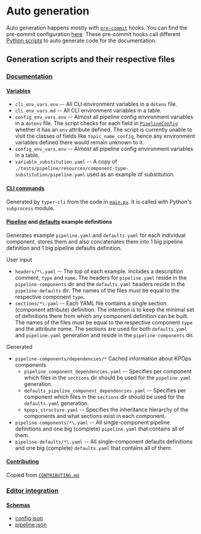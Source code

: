 # Auto generation

Auto generation happens mostly with [`pre-commit`](https://pre-commit.com/) hooks. You can find the pre-commit configuration [here](https://github.com/bakdata/kpops/blob/main/.pre-commit-config.yaml). These pre-commit hooks call different [Python scripts](https://github.com/bakdata/kpops/tree/main/hooks) to auto generate code for the documentation.

## Generation scripts and their respective files

### [Documentation](https://github.com/bakdata/kpops/tree/main/hooks/gen_docs)

#### [Variables](https://github.com/bakdata/kpops/tree/main/docs/docs/resources/variables)

- `cli_env_vars.env` -- All CLI environment variables in a `dotenv` file.
- `cli_env_vars.md` -- All CLI environment variables in a table.
- `config_env_vars.env` -- Almost all pipeline config environment variables in a `dotenv` file. The script checks for each field in [`PipelineConfig`](https://github.com/bakdata/kpops/blob/main/kpops/cli/pipeline_config.py) whether it has an `env` attribute defined. The script is currently unable to visit the classes of fields like `topic_name_config`, hence any environment variables defined there would remain unknown to it.
- `config_env_vars.env` -- Almost all pipeline config environment variables in a table.
- `variable_substitution.yaml` -- A copy of `./tests/pipeline/resources/component-type-substitution/pipeline.yaml` used as an example of substitution.

#### [CLI commands](../user/references/cli-commands.md)

Generated by `typer-cli` from the code in [`main.py`](https://github.com/bakdata/kpops/blob/main/kpops/cli/main.py). It is called with Python's `subprocess` module.

#### [Pipeline](https://github.com/bakdata/kpops/tree/main/docs/docs/resources/pipeline-components) and [defaults](https://github.com/bakdata/kpops/tree/main/docs/docs/resources/pipeline-defaults) example definitions

Generates example `pipeline.yaml` and `defaults.yaml` for each individual component, stores them and also concatenates them into 1 big pipeline definition and 1 big pipeline defaults definition.

User input

- `headers/*\.yaml` -- The top of each example. Includes a description comment, `type` and `name`. The headers for `pipeline.yaml` reside in the `pipeline-components` dir and the `defaults.yaml` headers reside in the `pipeline-defaults` dir. The names of the files must be equal to the respective component `type`.
- `sections/*\.yaml` -- Each YAML file contains a single section (component attribute) definition. The intention is to keep the minimal set of definitions there from which any component definition can be built. The names of the files must be equal to the respective component `type` and the attribute name. The sections are used for both `defaults.yaml` and `pipeline.yaml` generation and reside in the `pipeline-components` dir.

Generated

- `pipeline-components/dependencies/*`
  Cached information about KPOps components
  - `pipeline_component_dependencies.yaml` -- Specifies per component which files in the `sections` dir should be used for the `pipeline.yaml` generation.
  - `defaults_pipeline_component_dependencies.yaml` -- Specifies per component which files in the `sections` dir should be used for the `defaults.yaml` generation.
  - `kpops_structure.yaml` -- Specifies the inheritance hierarchy of the components and what sections exist in each component.
- `pipeline-components/*\.yaml` -- All single-component pipeline definitions and one big (complete) `pipeline.yaml` that contains all of them.
- `pipeline-defaults/*\.yaml` -- All single-component defaults definitions and one big (complete) `defaults.yaml` that contains all of them.

#### [Contributing](../developer/contributing.md)

Copied from [`CONTRIBUTING.md`](https://github.com/bakdata/kpops/blob/main/CONTRIBUTING.md)

### [Editor integration](https://github.com/bakdata/kpops/blob/main/hooks/gen_schema.py)

#### [Schemas](https://github.com/bakdata/kpops/tree/main/docs/docs/schema)

- [config.json](https://github.com/bakdata/kpops/blob/main/docs/docs/schema/config.json)
- [pipeline.json](https://github.com/bakdata/kpops/blob/main/docs/docs/schema/pipeline.json)
